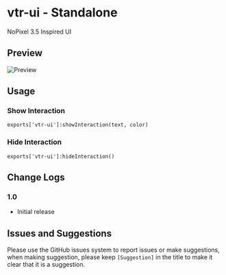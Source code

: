 # vtr-ui - Standalone

NoPixel 3.5 Inspired UI

## Preview

![Preview](https://user-images.githubusercontent.com/83806248/160254374-6b0fea97-c0c3-4585-9867-02f71200f20f.png)

## Usage

### Show Interaction
`exports['vtr-ui']:showInteraction(text, color)`

### Hide Interaction
`exports['vtr-ui']:hideInteraction()`

## Change Logs

### 1.0
* Initial release

## Issues and Suggestions
Please use the GitHub issues system to report issues or make suggestions, when making suggestion, please keep `[Suggestion]` in the title to make it clear that it is a suggestion.
